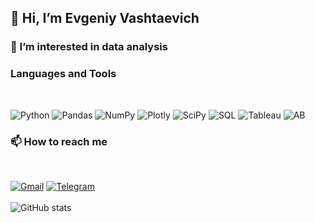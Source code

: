 ## 👋 Hi, I’m Evgeniy Vashtaevich

### 👀 I’m interested in data analysis

### Languages and Tools
<br>

![Python](https://img.shields.io/badge/-Python-5d5d5d?style=for-the-badge&logo=python&logoColor=yellow)
![Pandas](https://img.shields.io/badge/-Pandas-5d5d5d?style=for-the-badge&logo=pandas&logoColor=yellow)
![NumPy](https://img.shields.io/badge/-NumPy-5d5d5d?style=for-the-badge&logo=numpy&logoColor=yellow)
![Plotly](https://img.shields.io/badge/-Plotly-5d5d5d?style=for-the-badge&logo=plotly&logoColor=yellow)
![SciPy](https://img.shields.io/badge/-SciPy-5d5d5d?style=for-the-badge&logo=scipy&logoColor=yellow)
![SQL](https://img.shields.io/badge/-SQL-5d5d5d?style=for-the-badge&logo=postgresql&logoColor=yellow)
![Tableau](https://img.shields.io/badge/-Tableau-5d5d5d?style=for-the-badge&logo=tableau&logoColor=yellow)
![AB](https://img.shields.io/badge/-A\/B_testing-5d5d5d?style=for-the-badge)

### 📫 How to reach me
<br>

[![Gmail](https://img.shields.io/badge/-Gmail-5d5d5d?style=for-the-badge&logo=gmail)](mailto:evgeniyvashtaevich@gmail.com)
[![Telegram](https://img.shields.io/badge/-Telegram-5d5d5d?style=for-the-badge&logo=telegram)](https://t.me/lJ_Hl)
<br><br>
![GitHub stats](https://github-readme-stats.vercel.app/api?username=lJHl&border_color=000000&show_icons=true&icon_color=FFD43B&theme=dark&count_private=true&hide=issues,contribs)
